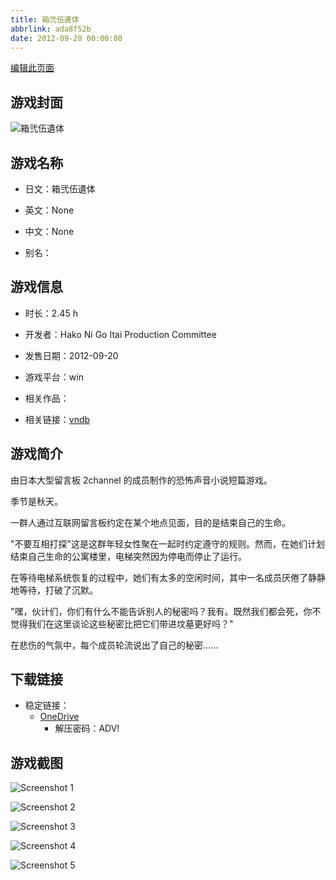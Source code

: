 ```yaml
---
title: 箱弐伍遺体
abbrlink: ada8f52b
date: 2012-09-20 00:00:00
---
```

[编辑此页面](https://github.com/ACG-3/ADV3-source/blob/main/source/_posts/games/%E7%AE%B1%E5%BC%90%E4%BC%8D%E9%81%BA%E4%BD%93.md)

## 游戏封面

![箱弐伍遺体](https://pan.timero.xyz/d/onedrive/img_lib_001/%E7%AE%B1%E5%BC%90%E4%BC%8D%E9%81%BA%E4%BD%93_cover.avif)


## 游戏名称

- 日文：箱弐伍遺体
- 英文：None
- 中文：None

- 别名：


## 游戏信息

- 时长：2.45 h
- 开发者：Hako Ni Go Itai Production Committee
- 发售日期：2012-09-20
- 游戏平台：win
- 相关作品：

- 相关链接：[vndb](https://vndb.org/v11268)


## 游戏简介

由日本大型留言板 2channel 的成员制作的恐怖声音小说短篇游戏。

季节是秋天。

一群人通过互联网留言板约定在某个地点见面，目的是结束自己的生命。

"不要互相打探"这是这群年轻女性聚在一起时约定遵守的规则。然而，在她们计划结束自己生命的公寓楼里，电梯突然因为停电而停止了运行。

在等待电梯系统恢复的过程中，她们有太多的空闲时间，其中一名成员厌倦了静静地等待，打破了沉默。

"嘿，伙计们，你们有什么不能告诉别人的秘密吗？我有。既然我们都会死，你不觉得我们在这里谈论这些秘密比把它们带进坟墓更好吗？"

在悲伤的气氛中，每个成员轮流说出了自己的秘密......




## 下载链接

- 稳定链接：
    - [OneDrive](https://pan.timero.xyz/onedrive/adv_lib_001/%E7%AE%B1%E5%BC%90%E4%BC%8D%E9%81%BA%E4%BD%93)
        - 解压密码：ADV!



## 游戏截图


![Screenshot 1](https://pan.timero.xyz/d/onedrive/img_lib_001/%E7%AE%B1%E5%BC%90%E4%BC%8D%E9%81%BA%E4%BD%93_Screenshot_1.avif)

![Screenshot 2](https://pan.timero.xyz/d/onedrive/img_lib_001/%E7%AE%B1%E5%BC%90%E4%BC%8D%E9%81%BA%E4%BD%93_Screenshot_2.avif)

![Screenshot 3](https://pan.timero.xyz/d/onedrive/img_lib_001/%E7%AE%B1%E5%BC%90%E4%BC%8D%E9%81%BA%E4%BD%93_Screenshot_3.avif)

![Screenshot 4](https://pan.timero.xyz/d/onedrive/img_lib_001/%E7%AE%B1%E5%BC%90%E4%BC%8D%E9%81%BA%E4%BD%93_Screenshot_4.avif)

![Screenshot 5](https://pan.timero.xyz/d/onedrive/img_lib_001/%E7%AE%B1%E5%BC%90%E4%BC%8D%E9%81%BA%E4%BD%93_Screenshot_5.avif)

